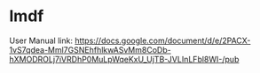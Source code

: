 # lmdf

User Manual link:
https://docs.google.com/document/d/e/2PACX-1vS7qdea-Mml7GSNEhfhlkwASvMm8CoDb-hXMODROLj7iVRDhP0MuLpWqeKxU_UjTB-JVLInLFbl8WI-/pub
